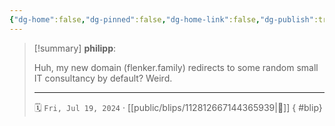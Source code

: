 ```yaml
---
{"dg-home":false,"dg-pinned":false,"dg-home-link":false,"dg-publish":true,"tags":["dgblip"],"disabled rules":["yaml-title","yaml-title-alias","file-name-heading"],"title":"philipp on mastodon @ 2024-07-19","created-date":"2024-07-19T10:24:51","id":112812667144365940,"updated-date":"2025-05-02T08:50:44","dg-path":"blips/112812667144365939.md","permalink":"/blips/112812667144365939/","dgPassFrontmatter":true}
---
```


> [!summary] **philipp**:
>
> Huh, my new domain (flenker.family) redirects  to some random small IT consultancy by default? Weird.
> - - -
>
> 🗓️ `Fri, Jul 19, 2024` · [[public/blips/112812667144365939\|🔗]]
{ #blip}

